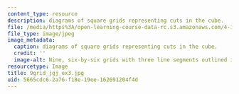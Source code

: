 ```yaml
---
content_type: resource
description: diagrams of square grids representing cuts in the cube.
file: /media/https%3A/open-learning-course-data-rc.s3.amazonaws.com/4-111-introduction-to-architecture-environmental-design-spring-2014/5665cdc62a76f18e19ee162691204f4d_9grid_jgj_ex3.jpg
file_type: image/jpeg
image_metadata:
  caption: diagrams of square grids representing cuts in the cube.
  credit: ''
  image-alt: Nine, six-by-six grids with three line segments outlined in each.
resourcetype: Image
title: 9grid_jgj_ex3.jpg
uid: 5665cdc6-2a76-f18e-19ee-162691204f4d
---
```

